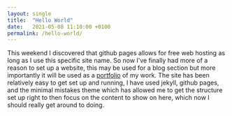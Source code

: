 ```yaml
---
layout: single
title:  "Hello World"
date:   2021-05-08 11:10:00 +0100
permalink: /hello-world/
---
```


This weekend I discovered that github pages allows for free web hosting as long as I use this specific site name. So now I've finally had more of a reason to set up a website, this may be used for a blog section but more importantly it will be used as a [portfolio](/portfolio/) of my work. The site has been relatively easy to get set up and running, I have used jekyll, github pages, and the minimal mistakes theme which has allowed me to get the structure set up right to then focus on the content to show on here, which now I should really get around to doing.